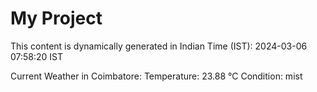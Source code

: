 # My Project

This content is dynamically generated in Indian Time (IST): 2024-03-06 07:58:20 IST


Current Weather in Coimbatore:
Temperature: 23.88 °C
Condition: mist

